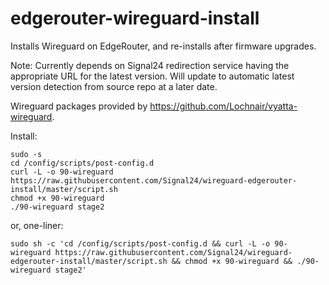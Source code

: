 # edgerouter-wireguard-install

Installs Wireguard on EdgeRouter, and re-installs after firmware upgrades.

Note: Currently depends on Signal24 redirection service having the appropriate URL for the latest version. Will update to automatic latest version detection from source repo at a later date.

Wireguard packages provided by https://github.com/Lochnair/vyatta-wireguard.


Install:
```
sudo -s
cd /config/scripts/post-config.d
curl -L -o 90-wireguard https://raw.githubusercontent.com/Signal24/wireguard-edgerouter-install/master/script.sh
chmod +x 90-wireguard
./90-wireguard stage2
```

or, one-liner:
```
sudo sh -c 'cd /config/scripts/post-config.d && curl -L -o 90-wireguard https://raw.githubusercontent.com/Signal24/wireguard-edgerouter-install/master/script.sh && chmod +x 90-wireguard && ./90-wireguard stage2'
```

